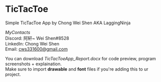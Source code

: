 # TicTacToe
Simple TicTacToe App
by Chong Wei Shen AKA LaggingNinja

_MyContacts_\
Discord: 阿轩~ Wei Shen#8528 \
LinkedIn: Chong Wei Shen \
Email: cws331600@gmail.com 

 

You can download *TicTacToeApp_Report.docx* for code preview, program screenshots + explaination.\
Make sure to import **drawable** and **font** files if you're adding this to ur project.



